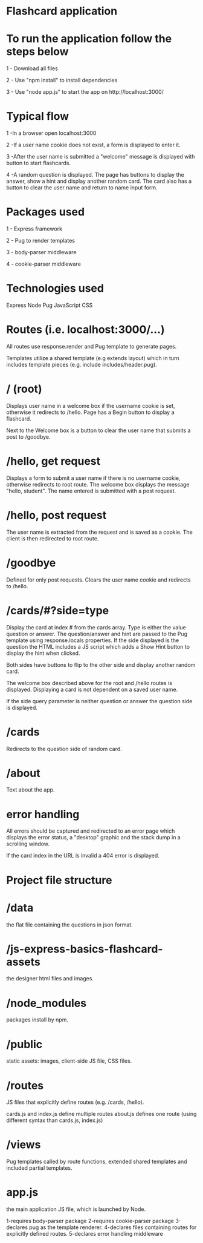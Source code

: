 # Flashcard application 

# To run the application follow the steps below

1 - Download all files

2 - Use "npm install" to install dependencies

3 - Use "node app.js" to start the app on http://localhost:3000/

# Typical flow

1 -In a browser open localhost:3000

2 -If a user name cookie does not exist, a form is displayed to enter it.

3 -After the user name is submitted a "welcome" message is displayed with button to start flashcards.

4 -A random question is displayed. The page has buttons to display the answer, show a hint and display another random card. The card also has a button to clear the user name and return to name input form.

# Packages used

1 - Express framework

2 - Pug to render templates

3 - body-parser middleware

4 - cookie-parser middleware

# Technologies used
Express
Node
Pug
JavaScript
CSS

# Routes (i.e. localhost:3000/...)

All routes use response.render and Pug template to generate pages.

Templates utilize a shared template (e.g extends layout) which in turn includes template pieces (e.g. include includes/header.pug).

# / (root)
Displays user name in a welcome box if the username cookie is set, otherwise it redirects to /hello. Page has a Begin button to display a flashcard.

Next to the Welcome box is a button to clear the user name that submits a post to /goodbye.

# /hello, get request
Displays a form to submit a user name if there is no username cookie, otherwise redirects to root route. The welcome box displays the message "hello, student". The name entered is submitted with a post request.

# /hello, post request
The user name is extracted from the request and is saved as a cookie. The client is then redirected to root route.

# /goodbye
Defined for only post requests. Clears the user name cookie and redirects to /hello.

# /cards/#?side=type
Display the card at index # from the cards array. Type is either the value question or answer. The question/answer and hint are passed to the Pug template using response.locals properties. If the side displayed is the question the HTML includes a JS script which adds a Show Hint button to display the hint when clicked.

Both sides have buttons to flip to the other side and display another random card.

The welcome box described above for the root and /hello routes is displayed. Displaying a card is not dependent on a saved user name.

If the side query parameter is neither question or answer the question side is displayed.

# /cards
Redirects to the question side of random card.

# /about
Text about the app.

# error handling
All errors should be captured and redirected to an error page which displays the error status, a "desktop" graphic and the stack dump in a scrolling window.

If the card index in the URL is invalid a 404 error is displayed.

# Project file structure
# /data
the flat file containing the questions in json format.

# /js-express-basics-flashcard-assets
the designer html files and images.

# /node_modules
packages install by npm.

# /public
static assets: images, client-side JS file, CSS files.

# /routes
JS files that explicitly define routes (e.g. /cards, /hello).

cards.js and index.js define multiple routes
about.js defines one route (using different syntax than cards.js, index.js)

# /views
Pug templates called by route functions, extended shared templates and included partial templates.

# app.js
the main application JS file, which is launched by Node.

1-requires body-parser package
2-requires cookie-parser package
3-declares pug as the template renderer.
4-declares files containing routes for explicitly defined routes.
5-declares error handling middleware
